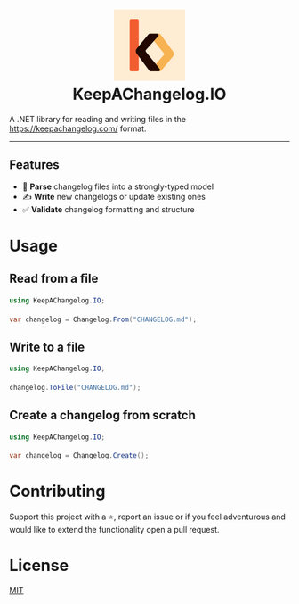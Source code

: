 <h1 align="center">
  <img src="https://github.com/sandrofigo/KeepAChangelog.IO/blob/main/.github/assets/KeepAChangelog.IO.png?raw=true" alt="KeepAChangelog.IO">
  <br>
  KeepAChangelog.IO
  <br>
</h1>

A .NET library for reading and writing files in the https://keepachangelog.com/ format.

---

## Features

- 📖 **Parse** changelog files into a strongly-typed model  
- ✍️ **Write** new changelogs or update existing ones  
- ✅ **Validate** changelog formatting and structure

# Usage

## Read from a file

```csharp
using KeepAChangelog.IO;

var changelog = Changelog.From("CHANGELOG.md");
```

## Write to a file
```csharp
using KeepAChangelog.IO;

changelog.ToFile("CHANGELOG.md");
```

## Create a changelog from scratch

```csharp
using KeepAChangelog.IO;

var changelog = Changelog.Create();
```

# Contributing

Support this project with a ⭐️, report an issue or if you feel adventurous and would like to extend the functionality open a pull request.

# License

[MIT](https://github.com/sandrofigo/KeepAChangelog.IO/blob/main/LICENSE)